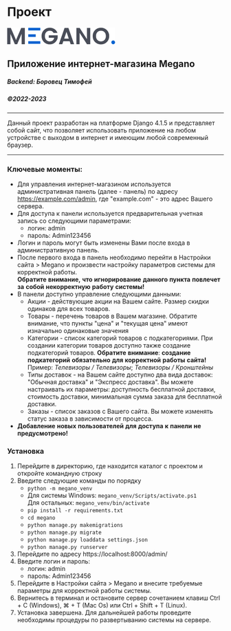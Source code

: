 # Проект

![logo](/megano/static/assets/img/logo.png)

## Приложение интернет-магазина Megano

##### Backend: Боровец Тимофей
##### ©2022-2023
* * *
Данный проект разработан на платформе Django 4.1.5 и представляет собой сайт, что позволяет использовать приложение на 
любом устройстве с выходом в интернет и имеющим любой современный браузер.
* * *
### Ключевые моменты:
* Для управления интернет-магазином используется административная панель (далее - панель) по адресу  
https://example.com/admin, где "example.com" - это адрес Вашего сервера.
* Для доступа к панели используется предварительная учетная запись со следующими параметрами:
  * логин: admin
  * пароль: Admin123456
* Логин и пароль могут быть изменены Вами после входа в административную панель.
* После первого входа в панель необходимо перейти в Настройки сайта > Megano и произвести настройку параметров 
системы для корректной работы.  
**Обратите** **внимание,** **что** **игнорирование** **данного** **пункта** **повлечет** 
**за** **собой** **некорректную** **работу** **системы!**
* В панели доступно управление следующими данными:
  * Акции - действующие акции на Вашем сайте. Размер скидки одинаков для всех товаров.
  * Товары - перечень товаров в Вашем магазине. Обратите внимание, что пункты "цена" и "текущая цена" имеют изначально 
  одинаковые значения
  * Категории - список категорий товаров с подкатегориями. При создании категории товаров доступно также 
  создание подкатегорий товаров. 
  **Обратите** **внимание**: **создание** **подкатегорий** **обязательно** **для** **корректной** **работы** **сайта!**  
  Пример: *Телевизоры* */* *Телевизоры*; *Телевизоры* */* *Кронштейны*
  * Типы доставок - на Вашем сайте доступно два вида доставок: "Обычная доставка" и "Экспресс доставка". Вы можете 
  настраивать их параметры: доступность бесплатной доставки, стоимость доставки, минимальная сумма заказа для бесплатной
  доставки.
  * Заказы - список заказов с Вашего сайта. Вы можете изменять статус заказа в зависимости от процесса.
* **Добавление** **новых** **пользователей** **для** **доступа** **к** **панели** **не** **предусмотрено!**

### Установка

1. Перейдите в директорию, где находится каталог с проектом и откройте командную строку
2. Введите следующие команды по порядку  
    * ```python -m megano_venv```
    *  Для системы Windows: ```megano_venv/Scripts/activate.ps1```  
       Для остальных: ```megano_venv/bin/activate```
    * ```pip install -r requirements.txt```
    *  ```cd megano``` 
    * ```python manage.py makemigrations```
    * ```python manage.py migrate```
    * ```python manage.py loaddata settings.json```
    * ```python manage.py runserver```  
3. Перейдите по адресу https://localhost:8000/admin/
4. Введите логин и пароль:
   * логин: admin
   * пароль: Admin123456
5. Перейдите в Настройки сайта > Megano и внесите требуемые параметры для корректной работы системы.
6. Вернитесь в терминал и остановите сервер сочетанием клавиш Ctrl + C (Windows), ⌘ + T (Mac Os) 
или Ctrl + Shift + T (Linux).
7. Установка завершена. Для дальнейшей работы проведите необходимы процедуры по развертыванию системы на сервере.
